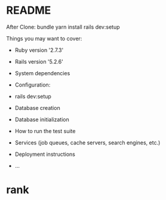 # README

After Clone:
  bundle
  yarn install
  rails dev:setup
  

Things you may want to cover:

* Ruby version '2.7.3'
* Rails version '5.2.6'

* System dependencies

* Configuration:
*   rails dev:setup

* Database creation

* Database initialization

* How to run the test suite

* Services (job queues, cache servers, search engines, etc.)

* Deployment instructions

* ...
# rank

